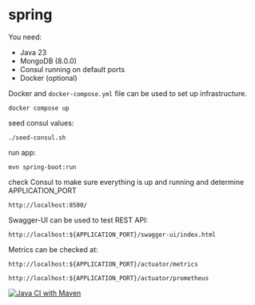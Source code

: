 # spring

You need: 
- Java 23
- MongoDB (8.0.0)
- Consul running on default ports
- Docker (optional)

Docker and `docker-compose.yml` file can be used to set up infrastructure.

``
docker compose up
``

seed consul values: 

``
./seed-consul.sh
``

run app:

``
mvn spring-boot:run
``

check Consul to make sure everything is up and running and determine APPLICATION_PORT

``
http://localhost:8500/
``

Swagger-UI can be used to test REST API: 

``
http://localhost:${APPLICATION_PORT}/swagger-ui/index.html
``

Metrics can be checked at:

``
http://localhost:${APPLICATION_PORT}/actuator/metrics
``

``
http://localhost:${APPLICATION_PORT}/actuator/prometheus
``

[![Java CI with Maven](https://github.com/mkotra/spring/actions/workflows/maven.yml/badge.svg)](https://github.com/mkotra/spring/actions/workflows/maven.yml)
